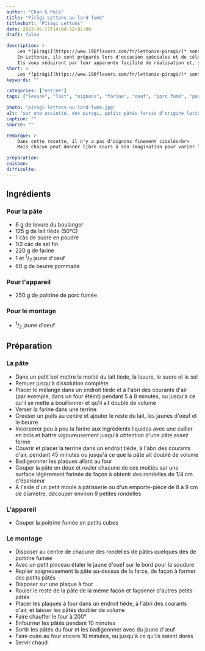 ```yaml
---
author: "Chan & Polo"
title: "Pīrāgi Lettons au lard fumé"
titleshort: "Pīrāgi Lettons"
date: 2023-06-17T14:04:52+02:00
draft: false

description: >
    Les *[pīrāgi](https://www.196flavors.com/fr/lettonie-piragi/)* sont des petits pains traditionnellement farcis de bacon et d’oignon.<br>
    En Lettonie, ils sont préparés lors d'occasion spéciales et de célébrations.<br>
    Ils vous séduiront par leur apparente facilité de réalisation et, surtout, par leur saveur.
short: >
    Les *[pīrāgi](https://www.196flavors.com/fr/lettonie-piragi/)* sont des petits pains farcis, d'origine lettone
keywords: ""

categories: ["entrée"]
tags: ["levure", "lait", "oignons", "farine", "oeuf", "porc fumé", "poitrine", "pain", "farci", "lettonie"]

photo: "piragi-lettons-au-lard-fume.jpg"
alt: "sur une assiette, des piragi, petits pâtés farcis d'origine lettone ; certains sont entiers, d'autres coupé en deux pour montrer la farce"
caption: ""
source: ""

remarque: >
    Dans cette recette, il n'y a pas d'oignons finement ciselés<br>
    Mais chacun peut donner libre cours à son imagination pour varier la farce

preparation: 
cuisson: 
difficulte:
---
```



## Ingrédients
### Pour la pâte
- 6 g de levure du boulanger
- 125 g de lait tiède (50°C)
- 1 càs de sucre en poudre
- 1/2 càc de sel fin
- 220 g de farine
- 1 et <sup>1</sup>/<sub>2</sub> jaune d'oeuf
- 60 g de beurre pommade
### Pour l'appareil
- 250 g de poitrine de porc fumée
### Pour le montage
- <sup>1</sup>/<sub>2</sub> jaune d'oeuf
## Préparation
### La pâte
- Dans un petit bol mettre la moitié du lait tiède, la levure, le sucre et le sel
- Remuer jusqu'à dissolution complète
- Placer le mélange dans un endroit tiède et à l'abri des courants d'air (par exemple, dans un four éteint) pendant 5 à 8 minutes, ou jusqu'à ce qu'il se mette à bouillonner et qu'il ait doublé de volume
- Verser la farine dans une terrine
- Creuser un puits au centre et ajouter le reste du lait, les jaunes d'oeuf et le beurre
- Incorporer peu à peu la farine aux ingrédients liquides avec une cuiller en bois et battre vigoureusement jusqu'à obtention d'une pâte assez ferme
- Couvrir et placer la terrine dans un endroit tiède, à l'abri des courants d'air, pendant 45 minutes ou jusqu'à ce que la pâte ait doublé de volume
- Badigeonner les plaques allant au four
- Couper la pâte en deux et rouler chacune de ces moitiés sur une surface légèrement farinée de façon à obtenir des rondelles de 1/4 cm d'épaisseur
- À l'aide d'un petit moule à pâtisserie ou d'un emporte-pièce de 8 à 9 cm de diamètre, découper environ 9 petites rondelles
### L'appareil
- Couper la poitrine fumée en petits cubes
### Le montage
- Disposer au centre de chacune des rondelles de pâtes quelques dés de poitrine fumée
- Avec un petit pinceau étaler le jaune d'ouef sur le bord pour la soudure 
- Replier soigneusement la pâte au-dessus de la farce, de façon à former des petits pâtés
- Disposer sur une plaque à four
- Rouler le reste de la pâte de la même façon et façonner d'autres petits pâtés
- Placer les plaques à four dans un endroit tiède, à l'abri des courants d'air, et laisser les pâtés doubler de volume
- Faire chauffer le four à 200° 
- Enfourner les pâtés pendant 10 minutes
- Sortir les pâtés du four et les badigeonner avec du jaune d'œuf
- Faire cuire au four encore 10 minutes, ou jusqu'à ce qu'ils soient dorés
- Servir chaud
